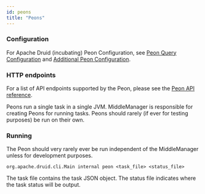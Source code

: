 ```yaml
---
id: peons
title: "Peons"
---
```


<!--
  ~ Licensed to the Apache Software Foundation (ASF) under one
  ~ or more contributor license agreements.  See the NOTICE file
  ~ distributed with this work for additional information
  ~ regarding copyright ownership.  The ASF licenses this file
  ~ to you under the Apache License, Version 2.0 (the
  ~ "License"); you may not use this file except in compliance
  ~ with the License.  You may obtain a copy of the License at
  ~
  ~   http://www.apache.org/licenses/LICENSE-2.0
  ~
  ~ Unless required by applicable law or agreed to in writing,
  ~ software distributed under the License is distributed on an
  ~ "AS IS" BASIS, WITHOUT WARRANTIES OR CONDITIONS OF ANY
  ~ KIND, either express or implied.  See the License for the
  ~ specific language governing permissions and limitations
  ~ under the License.
  -->


### Configuration

For Apache Druid (incubating) Peon Configuration, see [Peon Query Configuration](../configuration/index.html#peon-query-configuration) and [Additional Peon Configuration](../configuration/index.html#additional-peon-configuration).

### HTTP endpoints

For a list of API endpoints supported by the Peon, please see the [Peon API reference](../operations/api-reference.html#peon).

Peons run a single task in a single JVM. MiddleManager is responsible for creating Peons for running tasks.
Peons should rarely (if ever for testing purposes) be run on their own.

### Running

The Peon should very rarely ever be run independent of the MiddleManager unless for development purposes.

```
org.apache.druid.cli.Main internal peon <task_file> <status_file>
```

The task file contains the task JSON object.
The status file indicates where the task status will be output.
